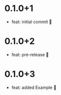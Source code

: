 # 0.1.0+1

- feat: initial commit 🎉

# 0.1.0+2

- feat: pre-release 🎉

# 0.1.0+3

- feat: added Example 🎉
